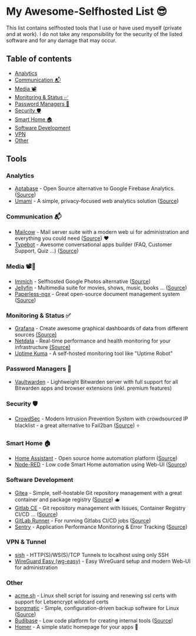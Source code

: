 # My Awesome-Selfhosted List 😎

This list contains selfhosted tools that I use or have used myself (private and at work).
I do not take any responsibility for the security of the listed software and for any damage that may occur.

## Table of contents

- [Analytics](#analytics)
- [Communication 📬](#communication-)
- [Media 📽️](#media-️)
- [Monitoring & Status ✅](#monitoring--status-)
- [Password Managers 🔑](#password-managers-)
- [Security 🛡️](#security-️)
- [Smart Home 🏠](#smart-home-)
- [Software Development](#software-development)
- [VPN](#vpn)
- [Other](#other)

## Tools

### Analytics

- [Aptabase](https://aptabase.com/ "Aptabase") - Open Source alternative to Google Firebase Analytics. ([Source](https://github.com/aptabase/aptabase "Source"))
- [Umami](https://umami.is/ "Umami") - A simple, privacy-focused web analytics solution ([Source](https://github.com/mikecao/umami "Source"))

### Communication 📬

- [Mailcow](https://mailcow.email/ "Mailcow") - Mail server suite with a modern web ui for administration and everything you could need ([Source](https://github.com/mailcow/mailcow-dockerized "Source")) ❤️
- [Typebot](https://typebot.io/ "typebot.io") - Awesome conversational apps builder (FAQ, Customer Support, Quiz ...) ([Source](https://github.com/baptisteArno/typebot.io "Source"))

### Media 📽️📄

- [Immich](https://immich.app/ "Immich") - Selfhosted Google Photos alternative ([Source](https://github.com/immich-app/immich "Source"))
- [Jellyfin](https://jellyfin.org/ "Jellyfin") - Multimedia suite for movies, shows, music, books ... ([Source](https://github.com/jellyfin/jellyfin "Source"))
- [Paperless-ngx](https://docs.paperless-ngx.com/ "Paperless-ngx") - Great open-source document management system ([Source](https://github.com/paperless-ngx/paperless-ngx "Source"))

### Monitoring & Status ✅

- [Grafana](https://grafana.com/ "Grafana") - Create awesome graphical dashboards of data from different sources [(Source)](https://github.com/grafana/grafana "Source")
- [Netdata](https://www.netdata.cloud/ "Netdata") - Real-time performance and health monitoring for your infrastructure [(Source)](https://github.com/netdata/netdata "Source")
- [Uptime Kuma](https://github.com/louislam/uptime-kuma "Uptime Kuma") - A self-hosted monitoring tool like "Uptime Robot"

### Password Managers 🔑

- [Vaultwarden](https://github.com/dani-garcia/vaultwarden "Vaultwarden") - Lightweight Bitwarden server with full support for all Bitwarden apps and browser extensions (inkl. premium features)

### Security 🛡️

- [CrowdSec](https://crowdsec.net/ "CrowdSec") - Modern Intrusion Prevention System with crowdsourced IP blacklist - a great alternative to Fail2ban ([Source](https://github.com/crowdsecurity/crowdsec "Source")) ⭐

### Smart Home 🏠

- [Home Assistant](https://www.home-assistant.io "Home Assistant") - Open source home automation platform ([Source](https://github.com/home-assistant/core "Source"))
- [Node-RED](https://nodered.org/ "Node-RED") - Low code Smart Home automation using Web-UI ([Source](https://github.com/node-red/node-red "Source"))

### Software Development

- [Gitea](https://about.gitea.com "Gitea") - Simple, self-hostable Git repository management with a great container and package registry ([Source](https://github.com/go-gitea/gitea "Source")) 🫖
- [Gitlab CE](https://about.gitlab.com/ "Gitlab CE") - Git repository management with Issues, Container Registry CI/CD ... ([Source](https://gitlab.com/gitlab-org/gitlab-foss/ "Source"))
- [GitLab Runner](https://docs.gitlab.com/runner/ "GitLab Runner") - For running Gitlabs CI/CD jobs ([Source](https://gitlab.com/gitlab-org/gitlab-runner "Source"))
- [Sentry](https://sentry.io/ "Sentry") - Application Performance Monitoring & Error Tracking ([Source](https://github.com/getsentry/sentry "Source"))

### VPN & Tunnel

- [sish](https://github.com/antoniomika/sish "sish") - HTTP(S)/WS(S)/TCP Tunnels to localhost using only SSH
- [WireGuard Easy (wg-easy)](https://github.com/wg-easy/wg-easy "WireGuard Easy (wg-easy)") - Easy WireGuard setup and modern Web-UI for administration

### Other

- [acme.sh](https://github.com/acmesh-official/acme.sh "acme.sh") - Linux shell script for issuing and renewing ssl certs with support for Letsencrypt wildcard certs
- [borgmatic](https://torsion.org/borgmatic/ "borgmatic") - Simple, configuration-driven backup software for Linux ([Source](https://github.com/borgmatic-collective/borgmatic "Source"))
- [Budibase](https://budibase.com "Budibase") - Low code platform for creating internal tools ([Source](https://github.com/Budibase/budibase "Source"))
- [Homer](https://github.com/bastienwirtz/homer "Homer") - A simple static homepage for your apps 🍩
